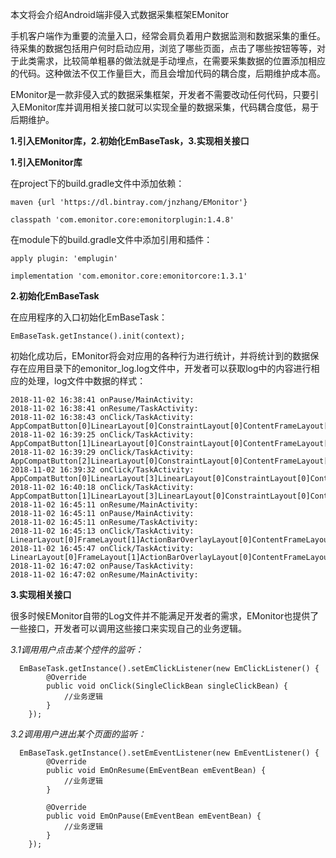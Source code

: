 本文将会介绍Android端非侵入式数据采集框架EMonitor

手机客户端作为重要的流量入口，经常会肩负着用户数据监测和数据采集的重任。待采集的数据包括用户何时启动应用，浏览了哪些页面，点击了哪些按钮等等，对于此类需求，比较简单粗暴的做法就是手动埋点，在需要采集数据的位置添加相应的代码。这种做法不仅工作量巨大，而且会增加代码的耦合度，后期维护成本高。

EMonitor是一款非侵入式的数据采集框架，开发者不需要改动任何代码，只要引入EMonitor库并调用相关接口就可以实现全量的数据采集，代码耦合度低，易于后期维护。

**1.引入EMonitor库，2.初始化EmBaseTask，3.实现相关接口**

**1.引入EMonitor库**

在project下的build.gradle文件中添加依赖：
```
maven {url 'https://dl.bintray.com/jnzhang/EMonitor'}

classpath 'com.emonitor.core:emonitorplugin:1.4.8'
```
在module下的build.gradle文件中添加引用和插件：
```
apply plugin: 'emplugin'

implementation 'com.emonitor.core:emonitorcore:1.3.1'
```
**2.初始化EmBaseTask**

在应用程序的入口初始化EmBaseTask：
```
EmBaseTask.getInstance().init(context);
```
初始化成功后，EMonitor将会对应用的各种行为进行统计，并将统计到的数据保存在应用目录下的emonitor_log.log文件中，开发者可以获取log中的内容进行相应的处理，log文件中数据的样式：
```
2018-11-02 16:38:41 onPause/MainActivity: 
2018-11-02 16:38:41 onResume/TaskActivity: 
2018-11-02 16:38:43 onClick/TaskActivity: AppCompatButton[0]LinearLayout[0]ConstraintLayout[0]ContentFrameLayout[0]ActionBarOverlayLayout[0]FrameLayout[1]LinearLayout[0]
2018-11-02 16:39:25 onClick/TaskActivity: AppCompatButton[1]LinearLayout[0]ConstraintLayout[0]ContentFrameLayout[0]ActionBarOverlayLayout[0]FrameLayout[1]LinearLayout[0]
2018-11-02 16:39:29 onClick/TaskActivity: AppCompatButton[2]LinearLayout[0]ConstraintLayout[0]ContentFrameLayout[0]ActionBarOverlayLayout[0]FrameLayout[1]LinearLayout[0]
2018-11-02 16:39:32 onClick/TaskActivity: AppCompatButton[0]LinearLayout[3]LinearLayout[0]ConstraintLayout[0]ContentFrameLayout[0]ActionBarOverlayLayout[0]FrameLayout[1]LinearLayout[0]
2018-11-02 16:40:18 onClick/TaskActivity: AppCompatButton[1]LinearLayout[3]LinearLayout[0]ConstraintLayout[0]ContentFrameLayout[0]ActionBarOverlayLayout[0]FrameLayout[1]LinearLayout[0]
2018-11-02 16:45:11 onResume/MainActivity: 
2018-11-02 16:45:11 onPause/MainActivity: 
2018-11-02 16:45:11 onResume/TaskActivity: 
2018-11-02 16:45:13 onClick/TaskActivity: LinearLayout[0]FrameLayout[1]ActionBarOverlayLayout[0]ContentFrameLayout[0]ConstraintLayout[0]LinearLayout[0]AppCompatButton[0]
2018-11-02 16:45:47 onClick/TaskActivity: LinearLayout[0]FrameLayout[1]ActionBarOverlayLayout[0]ContentFrameLayout[0]ConstraintLayout[0]LinearLayout[0]AppCompatButton[1]
2018-11-02 16:47:02 onPause/TaskActivity: 
2018-11-02 16:47:02 onResume/MainActivity: 
```
**3.实现相关接口**

很多时候EMonitor自带的Log文件并不能满足开发者的需求，EMonitor也提供了一些接口，开发者可以调用这些接口来实现自己的业务逻辑。

*3.1调用用户点击某个控件的监听：*
```
  EmBaseTask.getInstance().setEmClickListener(new EmClickListener() {
        @Override
        public void onClick(SingleClickBean singleClickBean) {
            //业务逻辑
        }
    });
```

*3.2调用用户进出某个页面的监听：*
```
  EmBaseTask.getInstance().setEmEventListener(new EmEventListener() {
        @Override
        public void EmOnResume(EmEventBean emEventBean) {
            //业务逻辑
        }

        @Override
        public void EmOnPause(EmEventBean emEventBean) {
            //业务逻辑
        }
    });
```
